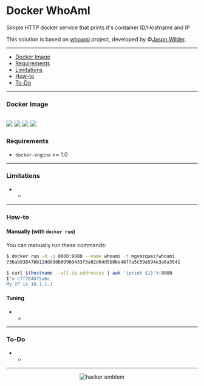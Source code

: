 # Docker WhoAmI

Simple HTTP docker service that prints it's container ID/Hostname and IP

This solution is based on [whoami](https://github.com/jwilder/whoami) project, developed by &copy;[Jason Wilder](https://github.com/jwilder).

---

* [Docker Image](#docker-image)
* [Requirements](#requirements)
* [Limitations](#limitations)
* [How-to](#how-to)
* [To-Do](#to-do)

---
### Docker Image

[![](https://images.microbadger.com/badges/image/mgvazquez/whoami.svg)](https://microbadger.com/images/mgvazquez/whoami "Get your own image badge on microbadger.com") [![](https://images.microbadger.com/badges/version/mgvazquez/whoami.svg)](https://microbadger.com/images/mgvazquez/whoami "Get your own version badge on microbadger.com") [![](https://images.microbadger.com/badges/commit/mgvazquez/whoami.svg)](https://microbadger.com/images/mgvazquez/whoami "Get your own commit badge on microbadger.com") [![](https://images.microbadger.com/badges/license/mgvazquez/whoami.svg)](https://microbadger.com/images/mgvazquez/whoami "Get your own license badge on microbadger.com")
---

### Requirements
* `docker-engine` >= 1.0

---

### Limitations
* -

---

### How-to

#### Manually (with `docker run`)

You can manually run these commands:

```bash
$ docker run -d -p 8000:8000 --name whoami -t mgvazquez/whoami
736ab83847bb12dddd8b09969433f3a02d64d5b0be48f7a5c59a594e3a6a3541

$ curl $(hostname --all-ip-addresses | awk '{print $1}'):8000
I'm cff764675a6c
My IP is 10.1.1.1
```

#### Tuning

* -

---

### To-Do
* -

---

<p align="center"><img src="http://www.catb.org/hacker-emblem/glider.png" alt="hacker emblem"></p>
